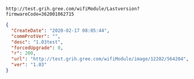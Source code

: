 `http://test.grih.gree.com/wifiModule/Lastversion?firmwareCode=362001062715`

```json
{
  "CreateDate": "2020-02-17 08:05:44",
  "commProtVer": "",
  "desc": "1.03test",
  "forcedUpgrade": 0,
  "r": 200,
  "url": "http://test.grih.gree.com/wifiModule/image/12202/564204",
  "ver": "1.03"
}
```
